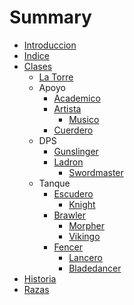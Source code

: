 # Summary

* [Introduccion](README.md)
* [Indice](SUMMARY.md)
* [Clases](Clases/Clases.txt)
  * [La Torre](Clases/La_Torre.txt)
  * Apoyo
    * [Academico](Clases/Apoyo/Academico.txt)
    * [Artista](Clases/Apoyo/Artista.txt)
      * [Musico](Clases/Apoyo/Musico.txt)
    * [Cuerdero](Clases/Apoyo/Cuerdero.txt)
  * DPS
    * [Gunslinger](Clases/DPS/Gunslinger.txt)
    * [Ladron](Clases/DPS/Ladron.txt)
      * [Swordmaster](Clases/DPS/Swordmaster.txt)
  * Tanque
    * [Escudero](Clases/Tanque/Escudero.txt)
      * [Knight](Clases/Tanque/Knight.txt)
    * [Brawler](Clases/Tanque/Brawler.txt)
      * [Morpher](Clases/Tanque/Morpher.txt)
      * [Vikingo](Clases/Tanque/Vikingo.txt)
    * [Fencer](Clases/Tanque/Fencer.txt)
      * [Lancero](Clases/Tanque/Lancero.txt)
      * [Bladedancer](Clases/Tanque/Bladedancer.txt)
* [Historia](Historia/Almirantes.txt)
* [Razas](Historia/Almirantes.txt)